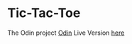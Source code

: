 # Tic-Tac-Toe
The Odin project [Odin](https://www.theodinproject.com/lessons/node-path-javascript-tic-tac-toe)
Live Version [here](https://noursoliman.github.io/Tic-Tac-Toe/)
